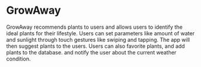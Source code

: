 # GrowAway

GrowAway recommends plants to users and allows users to identify the ideal plants for their lifestyle. Users can set parameters like amount of water and sunlight through touch gestures like swiping and tapping. The app will then suggest plants to the users. Users can also favorite plants, and add plants to the database. and notify the user about the current weather condition.
